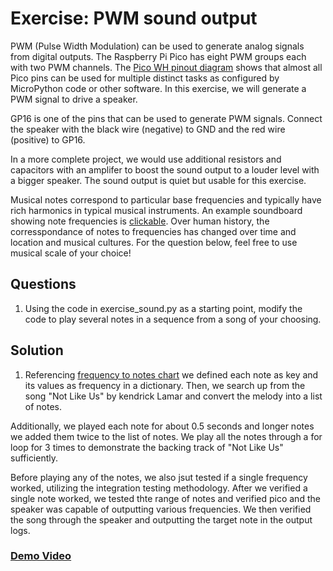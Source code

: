 # Exercise: PWM sound output

PWM (Pulse Width Modulation) can be used to generate analog signals from digital outputs.
The Raspberry Pi Pico has eight PWM groups each with two PWM channels.
The [Pico WH pinout diagram](https://datasheets.raspberrypi.com/picow/PicoW-A4-Pinout.pdf) shows that almost all Pico pins can be used for multiple distinct tasks as configured by MicroPython code or other software.
In this exercise, we will generate a PWM signal to drive a speaker.

GP16 is one of the pins that can be used to generate PWM signals.
Connect the speaker with the black wire (negative) to GND and the red wire (positive) to GP16.

In a more complete project, we would use additional resistors and capacitors with an amplifer to boost the sound output to a louder level with a bigger speaker.
The sound output is quiet but usable for this exercise.

Musical notes correspond to particular base frequencies and typically have rich harmonics in typical musical instruments.
An example soundboard showing note frequencies is [clickable](https://muted.io/note-frequencies/).
Over human history, the corresspondance of notes to frequencies has changed over time and location and musical cultures.
For the question below, feel free to use musical scale of your choice!

## Questions

1. Using the code in exercise_sound.py as a starting point, modify the code to play several notes in a sequence from a song of your choosing.
## Solution
1. Referencing [frequency to notes chart](https://muted.io/note-frequencies/) we defined each note as key and its values as frequency in a dictionary. Then, we search up from the song "Not Like Us" by kendrick Lamar and convert the melody into a list of notes.

Additionally, we played each note for about 0.5 seconds and longer notes we added them twice to the list of notes. We play all the notes through a for loop for 3 times to demonstrate the backing track of "Not Like Us" sufficiently. 

Before playing any of the notes, we also jsut tested if a single frequency worked, utilizing the integration testing methodology. After we verified a single note worked, we tested thte range of notes and verified pico and the speaker was capable of outputting various frequencies. We then verified the song through the speaker and outputting the target note in the output logs. 

### [Demo Video](https://drive.google.com/file/d/1n-NT6gc6mlYI_GhmT9WiNHLh_GMzf1pI/view?usp=sharing)
